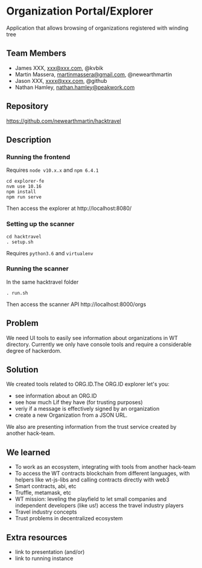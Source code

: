 # Organization Portal/Explorer
Application that allows browsing of organizations registered with winding tree

## Team Members

* James XXX, xxx@xxx.com, @kvbik
* Martin Massera, martinmassera@gmail.com, @newearthmartin
* Jason XXX, xxxx@xxx.com, @github
* Nathan Hamley, nathan.hamley@peakwork.com

## Repository

https://github.com/newearthmartin/hacktravel

## Description


### Running the frontend
Requires `node v10.x.x` and `npm 6.4.1`

```
cd explorer-fe
nvm use 10.16
npm install
npm run serve
```

Then access the explorer at http://localhost:8080/

### Setting up the scanner

```
cd hacktravel
. setup.sh
```

Requires `python3.6` and `virtualenv`

### Running the scanner

In the same hacktravel folder
```
. run.sh
```
Then access the scanner API http://localhost:8000/orgs


## Problem

We need UI tools to easily see information about organizations in WT directory. Currently we only have console tools and require a considerable degree of hackerdom.

## Solution

We created tools related to ORG.ID.The ORG.ID explorer let's you:
 * see information about an ORG.ID
 * see how much Lif they have (for trusting purposes)
 * veriy if a message is effectively signed by an organization
 * create a new Organization from a JSON URL.

We also are presenting information from the trust service created by another hack-team.

## We learned

* To work as an ecosystem, integrating with tools from another hack-team
* To access the WT contracts blockchain from different languages, with helpers like wt-js-libs and calling contracts directly with web3
* Smart contracts, abi, etc
* Truffle, metamask, etc
* WT mission: leveling the playfield to let small companies and independent developers (like us!) access the travel industry players
* Travel industry concepts
* Trust problems in decentralized ecosystem

## Extra resources

* link to presentation (and/or)
* link to running instance

